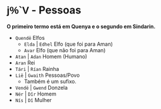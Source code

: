 # <span style="font-family: 'Tengwar Annatar', sans-serif;">j%`V</span> - Pessoas

**O primeiro termo está em Quenya e o segundo em Sindarin.**

-   `Quendë` Elfos
    -   `Elda` | `Edhel` Elfo (que foi para Aman)
    -   `Avar` Elfo (que não foi para Aman)
-   `Atan` | `Adan` Homem (Humano)
-   `Aran` Rei
-   `Tári` | `Rían` Rainha
-   `Lië` | `Gwaith` Pessoas/Povo
    -   Também é um sufixo.
-   `Vendë` | `Gwend` Donzela
-   `Nér` | `Dîr` Homem
-   `Nís` | `Dî` Mulher
